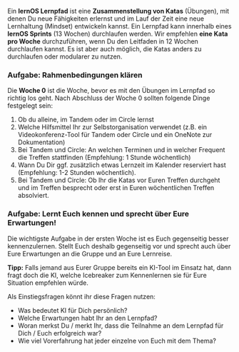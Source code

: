 Ein **lernOS Lernpfad** ist eine **Zusammenstellung von Katas** (Übungen), mit denen Du neue Fähigkeiten erlernst und im Lauf der Zeit eine neue Lernhaltung (Mindset) entwickeln kannst. Ein Lernpfad kann innerhalb eines **lernOS Sprints** (13 Wochen) durchlaufen werden. Wir empfehlen **eine Kata pro Woche** durchzuführen, wenn Du den Leitfaden in 12 Wochen durchlaufen kannst. Es ist aber auch möglich, die Katas anders zu durchlaufen oder modularer zu nutzen.

### Aufgabe: Rahmenbedingungen klären
Die **Woche 0** ist die Woche, bevor es mit den Übungen im Lernpfad so richtig los geht. Nach Abschluss der Woche 0 sollten folgende Dinge festgelegt sein:

1. Ob du alleine, im Tandem oder im Circle lernst
2. Welche Hilfsmittel Ihr zur Selbstorganisation verwendet (z.B. ein Videokonferenz-Tool für Tandem oder Circle und ein OneNote zur Dokumentation)
3. Bei Tandem und Circle: An welchen Terminen und in welcher Frequent die Treffen stattfinden (Empfehlung: 1 Stunde wöchentlich)
4. Wann Du Dir ggf. zusätzlich etwas Lernzeit im Kalender reserviert hast (Empfehlung: 1-2 Stunden wöchentlich).
5. Bei Tandem und Circle: Ob Ihr die Katas vor Euren Treffen durchgeht und im Treffen besprecht oder erst in Euren wöchentlichen Treffen absolviert.

### Aufgabe: Lernt Euch kennen und sprecht über Eure Erwartungen!
Die wichtigste Aufgabe in der ersten Woche ist es Euch gegenseitig besser kennenzulernen. Stellt Euch deshalb gegenseitig vor und sprecht auch über Eure Erwartungen an die Gruppe und an Eure Lernreise. 

**Tipp:** Falls jemand aus Eurer Gruppe bereits ein KI-Tool im Einsatz hat, dann fragt doch die KI, welche Icebreaker zum Kennenlernen sie für Eure Situation empfehlen würde.

Als Einstiegsfragen könnt ihr diese Fragen nutzen:

- Was bedeutet KI für Dich persönlich?
- Welche Erwartungen habt Ihr an den Lernpfad?
- Woran merkst Du / merkt Ihr, dass die Teilnahme an dem Lernpfad für Dich / Euch erfolgreich war?
- Wie viel Vorerfahrung hat jeder einzelne von Euch mit dem Thema?
